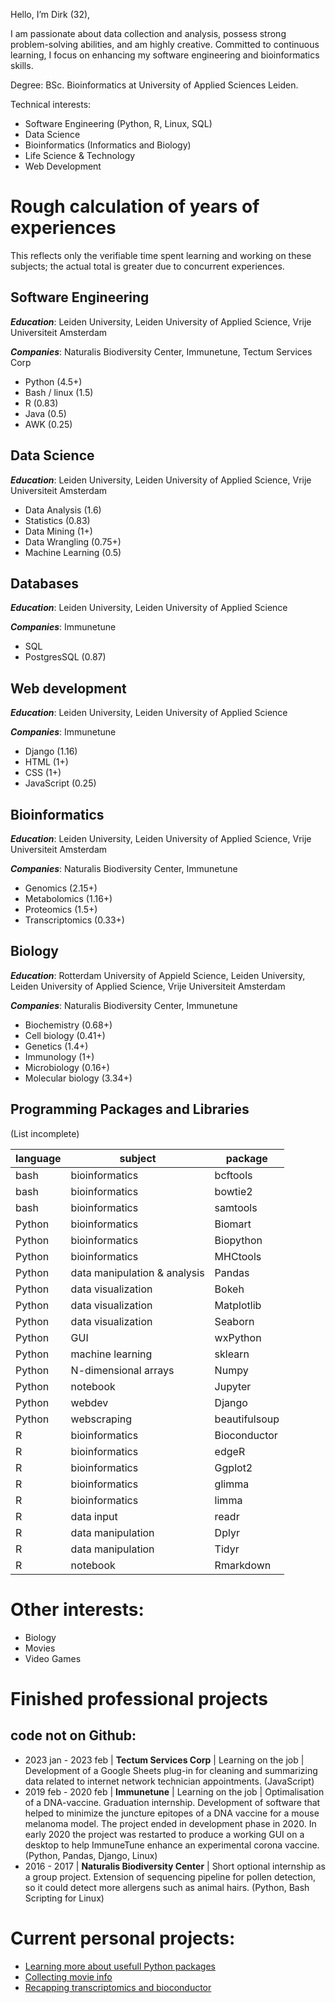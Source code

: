 Hello, I’m Dirk (32),

I am passionate about data collection and analysis, possess strong problem-solving abilities, and am highly creative. Committed to continuous learning, I focus on enhancing my software engineering and bioinformatics skills.

Degree: BSc. Bioinformatics at University of Applied Sciences Leiden.

Technical interests:
- Software Engineering (Python, R, Linux, SQL)
- Data Science
- Bioinformatics (Informatics and Biology)
- Life Science & Technology
- Web Development

# Rough calculation of years of experiences

This reflects only the verifiable time spent learning and working on these subjects; the actual total is greater due to concurrent experiences.

## Software Engineering
***Education***: Leiden University, Leiden University of Applied Science, Vrije Universiteit Amsterdam

***Companies***: Naturalis Biodiversity Center, Immunetune, Tectum Services Corp
-	Python (4.5+)
-	Bash / linux (1.5)
-	R (0.83)
-	Java (0.5)
-	AWK (0.25)
## Data Science
***Education***: Leiden University, Leiden University of Applied Science, Vrije Universiteit Amsterdam
-	Data Analysis (1.6)
-	Statistics (0.83)
-	Data Mining (1+)
-	Data Wrangling (0.75+)
-	Machine Learning (0.5)
## Databases
***Education***: Leiden University, Leiden University of Applied Science

***Companies***: Immunetune
-	SQL
-	PostgresSQL (0.87)
## Web development
***Education***: Leiden University, Leiden University of Applied Science

***Companies***: Immunetune
-	Django (1.16)
-	HTML (1+)
-	CSS (1+)
-	JavaScript (0.25)
## Bioinformatics
***Education***: Leiden University, Leiden University of Applied Science, Vrije Universiteit Amsterdam

***Companies***: Naturalis Biodiversity Center, Immunetune
-	Genomics (2.15+)
-	Metabolomics (1.16+)
-	Proteomics (1.5+)
-	Transcriptomics (0.33+)
## Biology
***Education***: Rotterdam University of Appield Science, Leiden University, Leiden University of Applied Science, Vrije Universiteit Amsterdam

***Companies***: Naturalis Biodiversity Center, Immunetune
-	Biochemistry (0.68+)
-	Cell biology (0.41+)
-	Genetics (1.4+)
-	Immunology (1+)
-	Microbiology (0.16+)
-	Molecular biology (3.34+)

## Programming Packages and Libraries

(List incomplete)

| language | subject                      | package       |
|----------|------------------------------|---------------|
| bash     | bioinformatics               | bcftools      |
| bash     | bioinformatics               | bowtie2       |
| bash     | bioinformatics               | samtools      |
| Python   | bioinformatics               | Biomart       |
| Python   | bioinformatics               | Biopython     |
| Python   | bioinformatics               | MHCtools      |
| Python   | data manipulation & analysis | Pandas        |
| Python   | data visualization           | Bokeh         |
| Python   | data visualization           | Matplotlib    |
| Python   | data visualization           | Seaborn       |
| Python   | GUI                          | wxPython      |
| Python   | machine learning             | sklearn       |
| Python   | N-dimensional arrays         | Numpy         |
| Python   | notebook                     | Jupyter       |
| Python   | webdev                       | Django        |
| Python   | webscraping                  | beautifulsoup |
| R        | bioinformatics               | Bioconductor  |
| R        | bioinformatics               | edgeR         |
| R        | bioinformatics               | Ggplot2       |
| R        | bioinformatics               | glimma        |
| R        | bioinformatics               | limma         |
| R        | data input                   | readr         |
| R        | data manipulation            | Dplyr         |
| R        | data manipulation            | Tidyr         |
| R        | notebook                     | Rmarkdown     |

# Other interests:
- Biology
- Movies
- Video Games


# Finished professional projects
## code not on Github:
- 2023 jan - 2023 feb | **Tectum Services Corp** | Learning on the job | Development of a Google Sheets plug-in for cleaning and summarizing data related to internet network technician appointments. (JavaScript)
- 2019 feb - 2020 feb | **Immunetune** | Learning on the job | Optimalisation of a DNA-vaccine. Graduation internship. Development of software that helped to minimize the juncture epitopes of a DNA vaccine for a mouse melanoma model. The project ended in development phase in 2020. In early 2020 the project was restarted to produce a working GUI on a desktop to help ImmuneTune enhance an experimental corona vaccine. (Python, Pandas, Django, Linux)
- 2016 - 2017 | **Naturalis Biodiversity Center** | Short optional internship as a group project. Extension of sequencing pipeline for pollen detection, so it could detect more allergens such as animal hairs. (Python, Bash Scripting for Linux)

# Current personal projects: 
- [Learning more about usefull Python packages](https://github.com/DirkTorre/Python---packages-and-built-in-functionality)
- [Collecting movie info](https://github.com/DirkTorre/imdb)
- [Recapping transcriptomics and bioconductor](https://github.com/DirkTorre/bioconductor)

<!---
DirkTorre/DirkTorre is a ✨ special ✨ repository because its `README.md` (this file) appears on your GitHub profile.
You can click the Preview link to take a look at your changes.
--->

